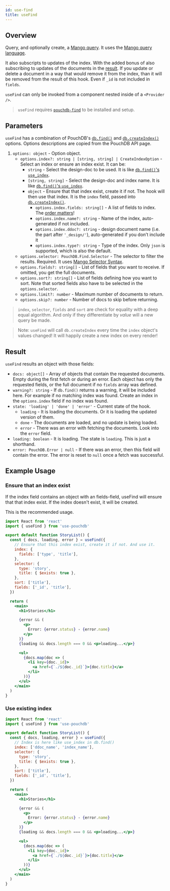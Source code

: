 ```yaml
---
id: use-find
title: useFind
---
```


## Overview

Query, and optionally create, a [Mango query](https://pouchdb.com/guides/mango-queries.html).
It uses the [Mango query language](https://docs.couchdb.org/en/3.1.0/api/database/find.html#selector-syntax).

It also subscripts to updates of the index. With the added bonus of also subscribing to updates of
the documents in the [result](#result). If you update or delete a document in a way that would
remove it from the index, than it will be removed from the result of this hook. Even if `_id` is
not included in `fields`.

`useFind` can only be invoked from a component nested inside of a `<Provider />`.

> `useFind` requires [`pouchdb-find`](https://www.npmjs.com/package/pouchdb-find) to be
> installed and setup.

## Parameters

`useFind` has a combination of PouchDB's [`db.find()`](https://pouchdb.com/api.html#query_index)
and [`db.createIndex()`](https://pouchdb.com/api.html#create_index) options.
Options descriptions are copied from the PouchDB API page.

1. `options: object` - Option object.
   - `options.index?: string | [string, string] | CreateIndexOption` - Select an index or ensure
     an index exist. It can be:
     - `string` - Select the design-doc to be used. It is like
       [`db.find()`'s `use_index`](https://pouchdb.com/api.html#query_index).
     - `[string, string]` - Select the design-doc and index name. It is like
       [`db.find()`'s `use_index`](https://pouchdb.com/api.html#query_index).
     - `object` - Ensure that that index exist, create it if not.
       The hook will then use that index. It is the `index` field, passed into
       [`db.createIndex()`](https://pouchdb.com/api.html#create_index).
       - `options.index.fields: string[]` - A list of fields to index.
         The [order matters](https://pouchdb.com/guides/mango-queries.html#more-than-one-field)!
       - `options.index.name?: string` - Name of the index, auto-generated if not included.
       - `options.index.ddoc?: string` - design document name (i.e. the part after `'_design/'`),
         auto-generated if you don’t include it
       - `options.index.type?: string` - Type of the index. Only `json` is supported,
         which is also the default.
   - `options.selector: PouchDB.Find.Selector` - The selector to filter the results. Required.
     It uses [Mango Selector Syntax](https://docs.couchdb.org/en/3.1.0/api/database/find.html#selector-syntax).
   - `options.fields?: string[]` - List of fields that you want to receive.
     If omitted, you get the full documents.
   - `options.sort?: string[]` - List of fields defining how you want to sort.
     Note that sorted fields also have to be selected in the `options.selector`.
   - `options.limit?: number` - Maximum number of documents to return.
   - `options.skip?: number` - Number of docs to skip before returning.

> `index`, `selector`, `fields` and `sort` are check for equality with a deep equal algorithm.
> And only if they differentiate by _value_ will a new query be made.

> Note: `useFind` will call `db.createIndex` every time the `index` object's values changed!
> It will happily create a new index on every render!

## Result

`useFind` results an object with those fields:

- `docs: object[]` - Array of objects that contain the requested documents.
  Empty during the first fetch or during an error. Each object has only the requested fields,
  or the full document if no `fields` array was defined.
- `warning?: string` - If `db.find()` returns a warning, it will be included here.
  For example if no matching index was found. Create an index in the `options.index` field if no index was found.
- `state: 'loading' | 'done' | 'error'` - Current state of the hook.
  - `loading` - It is loading the documents. Or it is loading the updated version of them.
  - `done` - The documents are loaded, and no update is being loaded.
  - `error` - There was an error with fetching the documents. Look into the `error` field.
- `loading: boolean` - It is loading. The state is `loading`. This is just a shorthand.
- `error: PouchDB.Error | null` - If there was an error, then this field will contain the error.
  The error is reset to `null` once a fetch was successful.

## Example Usage

### Ensure that an index exist

If the index field contains an object with an fields-field, useFind will ensure that that index exist.
If the index doesn't exist, it will be created.

This is the recommended usage.

```jsx
import React from 'react'
import { useFind } from 'use-pouchdb'

export default function StoryList() {
  const { docs, loading, error } = useFind({
    // Ensure that this index exist, create it if not. And use it.
    index: {
      fields: ['type', 'title'],
    },
    selector: {
      type: 'story',
      title: { $exists: true },
    },
    sort: ['title'],
    fields: ['_id', 'title'],
  })

  return (
    <main>
      <h1>Stories</h1>

      {error && (
        <p>
          Error: {error.status} - {error.name}
        </p>
      )}
      {loading && docs.length === 0 && <p>loading...</p>}

      <ul>
        {docs.map(doc => (
          <li key={doc._id}>
            <a href={`./${doc._id}`}>{doc.title}</a>
          </li>
        ))}
      </ul>
    </main>
  )
}
```

### Use existing index

```jsx
import React from 'react'
import { useFind } from 'use-pouchdb'

export default function StoryList() {
  const { docs, loading, error } = useFind({
    // Index is here like use_index in db.find()
    index: ['ddoc_name', 'index_name'],
    selector: {
      type: 'story',
      title: { $exists: true },
    },
    sort: ['title'],
    fields: ['_id', 'title'],
  })

  return (
    <main>
      <h1>Stories</h1>

      {error && (
        <p>
          Error: {error.status} - {error.name}
        </p>
      )}
      {loading && docs.length === 0 && <p>loading...</p>}

      <ul>
        {docs.map(doc => (
          <li key={doc._id}>
            <a href={`./${doc._id}`}>{doc.title}</a>
          </li>
        ))}
      </ul>
    </main>
  )
}
```
